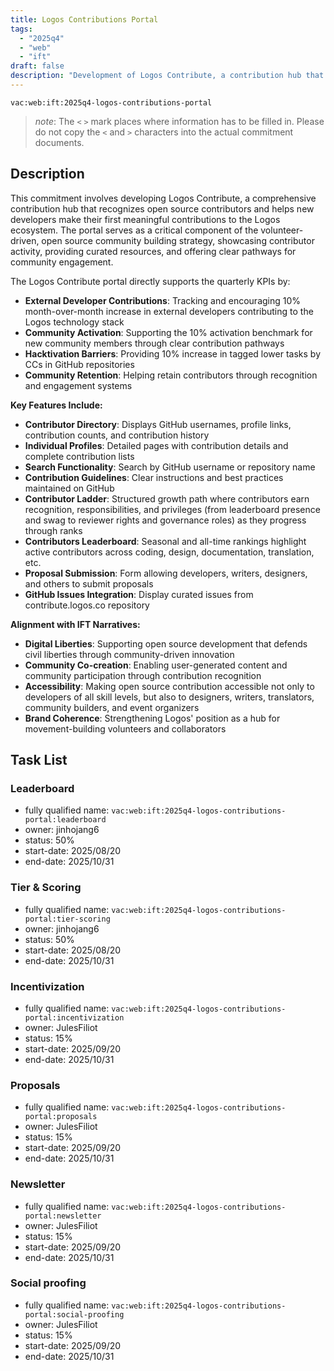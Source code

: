 ```yaml
---
title: Logos Contributions Portal
tags:
  - "2025q4"
  - "web"
  - "ift"
draft: false
description: "Development of Logos Contribute, a contribution hub that recognizes open source contributors and helps new developers make their first contributions to strengthen the Logos ecosystem."
---
```


`vac:web:ift:2025q4-logos-contributions-portal`

> *note*: The `<` `>` mark places where information has to be filled in. Please do not copy the `<` and `>` characters into the actual commitment documents.
## Description

This commitment involves developing Logos Contribute, a comprehensive contribution hub that recognizes open source contributors and helps new developers make their first meaningful contributions to the Logos ecosystem. The portal serves as a critical component of the volunteer-driven, open source community building strategy, showcasing contributor activity, providing curated resources, and offering clear pathways for community engagement.

The Logos Contribute portal directly supports the quarterly KPIs by:
- **External Developer Contributions**: Tracking and encouraging 10% month-over-month increase in external developers contributing to the Logos technology stack
- **Community Activation**: Supporting the 10% activation benchmark for new community members through clear contribution pathways
- **Hacktivation Barriers**: Providing 10% increase in tagged lower tasks by CCs in GitHub repositories
- **Community Retention**: Helping retain contributors through recognition and engagement systems

**Key Features Include:**
- **Contributor Directory**: Displays GitHub usernames, profile links, contribution counts, and contribution history
- **Individual Profiles**: Detailed pages with contribution details and complete contribution lists
- **Search Functionality**: Search by GitHub username or repository name
- **Contribution Guidelines**: Clear instructions and best practices maintained on GitHub
- **Contributor Ladder**: Structured growth path where contributors earn recognition, responsibilities, and privileges (from leaderboard presence and swag to reviewer rights and governance roles) as they progress through ranks
- **Contributors Leaderboard**: Seasonal and all-time rankings highlight active contributors across coding, design, documentation, translation, etc.
- **Proposal Submission**: Form allowing developers, writers, designers, and others to submit proposals
- **GitHub Issues Integration**: Display curated issues from contribute.logos.co repository

**Alignment with IFT Narratives:**
- **Digital Liberties**: Supporting open source development that defends civil liberties through community-driven innovation
- **Community Co-creation**: Enabling user-generated content and community participation through contribution recognition
- **Accessibility**: Making open source contribution accessible not only to developers of all skill levels, but also to designers, writers, translators, community builders, and event organizers
- **Brand Coherence**: Strengthening Logos' position as a hub for movement-building volunteers and collaborators


## Task List

### Leaderboard

* fully qualified name: `vac:web:ift:2025q4-logos-contributions-portal:leaderboard`
* owner: jinhojang6
* status: 50%
* start-date: 2025/08/20
* end-date: 2025/10/31


### Tier & Scoring

* fully qualified name: `vac:web:ift:2025q4-logos-contributions-portal:tier-scoring`
* owner: jinhojang6
* status: 50%
* start-date: 2025/08/20
* end-date: 2025/10/31


### Incentivization

* fully qualified name: `vac:web:ift:2025q4-logos-contributions-portal:incentivization`
* owner: JulesFiliot
* status: 15%
* start-date: 2025/09/20
* end-date: 2025/10/31


### Proposals

* fully qualified name: `vac:web:ift:2025q4-logos-contributions-portal:proposals`
* owner: JulesFiliot
* status: 15%
* start-date: 2025/09/20
* end-date: 2025/10/31


### Newsletter

* fully qualified name: `vac:web:ift:2025q4-logos-contributions-portal:newsletter`
* owner: JulesFiliot
* status: 15%
* start-date: 2025/09/20
* end-date: 2025/10/31


### Social proofing

* fully qualified name: `vac:web:ift:2025q4-logos-contributions-portal:social-proofing`
* owner: JulesFiliot
* status: 15%
* start-date: 2025/09/20
* end-date: 2025/10/31
